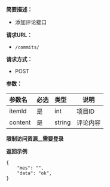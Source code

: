 
    
**简要描述：** 

- 添加评论接口

**请求URL：** 
- ` /commits/ `
  
**请求方式：**
- POST

**参数：** 

|参数名|必选|类型|说明|
|:----    |:---|:----- |-----   |
|itemId |是  |int | 项目ID   |
|content|是|string|评论内容|

**限制访问资源__需要登录**

 **返回示例**

``` 
{
	"mes": "",
	"data": "ok",
}
```
